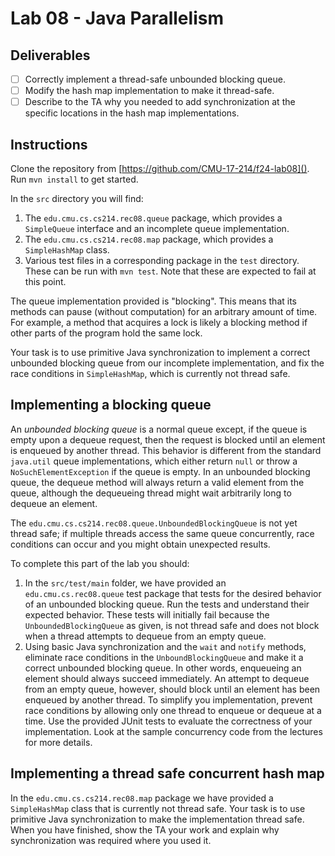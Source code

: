# Lab 08 - Java Parallelism

## Deliverables

- [ ] Correctly implement a thread-safe unbounded blocking queue.
- [ ] Modify the hash map implementation to make it thread-safe.
- [ ] Describe to the TA why you needed to add synchronization at the specific locations in the hash map implementations.

## Instructions

Clone the repository from [https://github.com/CMU-17-214/f24-lab08](). Run `mvn install` to get started.

In the `src` directory you will find:

1. The `edu.cmu.cs.cs214.rec08.queue` package, which provides a `SimpleQueue` interface and an incomplete queue implementation.
1. The `edu.cmu.cs.cs214.rec08.map` package, which provides a `SimpleHashMap` class.
1. Various test files in a corresponding package in the `test` directory. These can be run with `mvn test`. Note that these are expected to fail at this point.

The queue implementation provided is "blocking". This means that its methods can pause (without computation) for an arbitrary amount of time. For example, a method that acquires a lock is likely a blocking method if other parts of the program hold the same lock.

Your task is to use primitive Java synchronization to implement a correct unbounded blocking queue from our incomplete implementation, and fix the race conditions in `SimpleHashMap`, which is currently not thread safe.

## Implementing a blocking queue

An _unbounded blocking queue_ is a normal queue except, if the queue is empty upon a dequeue request, then the request is blocked until an element is enqueued by another thread. This behavior is different from the standard `java.util` queue implementations, which either return `null` or throw a `NoSuchElementException` if the queue is empty. In an unbounded blocking queue, the dequeue method will always return a valid element from the queue, although the dequeueing thread might wait arbitrarily long to dequeue an element.

The `edu.cmu.cs.cs214.rec08.queue.UnboundedBlockingQueue` is not yet thread safe; if multiple threads access the same queue concurrently, race conditions can occur and you might obtain unexpected results.

To complete this part of the lab you should:

1. In the `src/test/main` folder, we have provided an `edu.cmu.cs.rec08.queue` test package that tests for the desired behavior of an unbounded blocking queue. Run the tests and understand their expected behavior. These tests will initially fail because the `UnboundedBlockingQueue` as given, is not thread safe and does not block when a thread attempts to dequeue from an empty queue.
1. Using basic Java synchronization and the `wait` and `notify` methods, eliminate race conditions in the `UnboundBlockingQueue` and make it a correct unbounded blocking queue. In other words, enqueueing an element should always succeed immediately. An attempt to dequeue from an empty queue, however, should block until an element has been enqueued by another thread. To simplify you implementation, prevent race conditions by allowing only one thread to enqueue or dequeue at a time. Use the provided JUnit tests to evaluate the correctness of your implementation. Look at the sample concurrency code from the lectures for more details.

## Implementing a thread safe concurrent hash map

In the `edu.cmu.cs.cs214.rec08.map` package we have provided a `SimpleHashMap` class that is currently not thread safe. Your task is to use primitive Java synchronization to make the implementation thread safe. When you have finished, show the TA your work and explain why synchronization was required where you used it.
